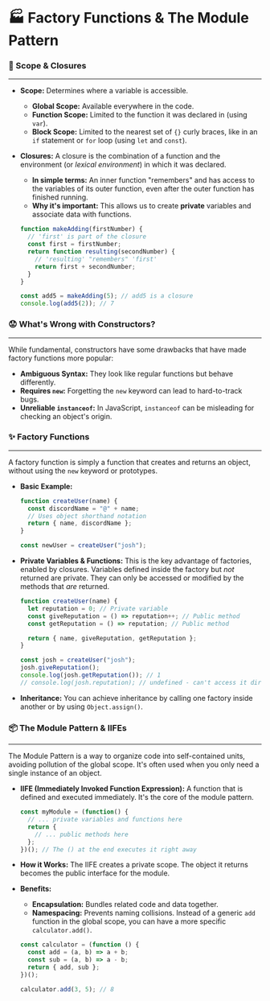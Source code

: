 # 🏭 Factory Functions & The Module Pattern

### 🔭 Scope & Closures

-----

  * **Scope:** Determines where a variable is accessible.

      * **Global Scope:** Available everywhere in the code.
      * **Function Scope:** Limited to the function it was declared in (using `var`).
      * **Block Scope:** Limited to the nearest set of `{}` curly braces, like in an `if` statement or `for` loop (using `let` and `const`).

  * **Closures:** A closure is the combination of a function and the environment (or *lexical environment*) in which it was declared.

      * **In simple terms:** An inner function "remembers" and has access to the variables of its outer function, even after the outer function has finished running.
      * **Why it's important:** This allows us to create **private** variables and associate data with functions.

    <!-- end list -->

    ```javascript
    function makeAdding(firstNumber) {
      // 'first' is part of the closure
      const first = firstNumber;
      return function resulting(secondNumber) {
        // 'resulting' "remembers" 'first'
        return first + secondNumber;
      }
    }

    const add5 = makeAdding(5); // add5 is a closure
    console.log(add5(2)); // 7
    ```

### 😟 What's Wrong with Constructors?

-----

While fundamental, constructors have some drawbacks that have made factory functions more popular:

  * **Ambiguous Syntax:** They look like regular functions but behave differently.
  * **Requires `new`:** Forgetting the `new` keyword can lead to hard-to-track bugs.
  * **Unreliable `instanceof`:** In JavaScript, `instanceof` can be misleading for checking an object's origin.

### ✨ Factory Functions

-----

A factory function is simply a function that creates and returns an object, without using the `new` keyword or prototypes.

  * **Basic Example:**
    ```javascript
    function createUser(name) {
      const discordName = "@" + name;
      // Uses object shorthand notation
      return { name, discordName };
    }

    const newUser = createUser("josh");
    ```
  * **Private Variables & Functions:** This is the key advantage of factories, enabled by closures. Variables defined inside the factory but *not* returned are private. They can only be accessed or modified by the methods that *are* returned.
    ```javascript
    function createUser(name) {
      let reputation = 0; // Private variable
      const giveReputation = () => reputation++; // Public method
      const getReputation = () => reputation; // Public method

      return { name, giveReputation, getReputation };
    }

    const josh = createUser("josh");
    josh.giveReputation();
    console.log(josh.getReputation()); // 1
    // console.log(josh.reputation); // undefined - can't access it directly
    ```
  * **Inheritance:** You can achieve inheritance by calling one factory inside another or by using `Object.assign()`.

### 📦 The Module Pattern & IIFEs

-----

The Module Pattern is a way to organize code into self-contained units, avoiding pollution of the global scope. It's often used when you only need a single instance of an object.

  * **IIFE (Immediately Invoked Function Expression):** A function that is defined and executed immediately. It's the core of the module pattern.

    ```javascript
    const myModule = (function() {
      // ... private variables and functions here
      return {
        // ... public methods here
      };
    })(); // The () at the end executes it right away
    ```

  * **How it Works:** The IIFE creates a private scope. The object it returns becomes the public interface for the module.

  * **Benefits:**

      * **Encapsulation:** Bundles related code and data together.
      * **Namespacing:** Prevents naming collisions. Instead of a generic `add` function in the global scope, you can have a more specific `calculator.add()`.

    <!-- end list -->

    ```javascript
    const calculator = (function () {
      const add = (a, b) => a + b;
      const sub = (a, b) => a - b;
      return { add, sub };
    })();

    calculator.add(3, 5); // 8
    ```